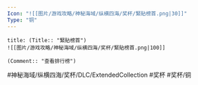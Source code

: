 ```yaml
---
Icon: "![[图片/游戏攻略/神秘海域/纵横四海/奖杯/緊貼榜首.png|30]]"
Type: "铜"
---
```

```ad-common-bronze-trophy
title: (Title:: "緊貼榜首")
![[图片/游戏攻略/神秘海域/纵横四海/奖杯/緊貼榜首.png|100]]

(Comment:: "查看排行榜")
```

#神秘海域/纵横四海/奖杯/DLC/ExtendedCollection #奖杯 #奖杯/铜

